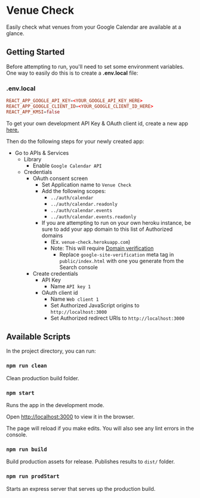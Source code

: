 # Venue Check

Easily check what venues from your Google Calendar are available at a glance.

## Getting Started

Before attempting to run, you'll need to set some environment variables.  One way to easily do this is to create a __.env.local__ file:

### .env.local

```conf
REACT_APP_GOOGLE_API_KEY=<YOUR_GOOGLE_API_KEY_HERE>
REACT_APP_GOOGLE_CLIENT_ID=<YOUR_GOOGLE_CLIENT_ID_HERE>
REACT_APP_KMSI=false
```

To get your own development API Key & OAuth client id, create a new app [here.](https://console.cloud.google.com)


Then do the following steps for your newly created app:

- Go to APIs & Services
  - Library
    - Enable `Google Calendar API`
  - Credentials
    - OAuth consent screen
      - Set Application name to `Venue Check`
      - Add the following scopes:
        - `../auth/calendar`
        - `../auth/calendar.readonly`
        - `../auth/calendar.events`
        - `../auth/calendar.events.readonly`
      - If you are attempting to run on your own heroku instance, be sure to add your app domain to this list of Authorized domains
        - (Ex. `venue-check.herokuapp.com`)
        - Note: This will require [Domain verification](https://www.google.com/webmasters/tools)
          - Replace `google-site-verification` meta tag in `public/index.html` with one you generate from the Search console
    - Create credentials
      - API Key
        - Name `API key 1`
      - OAuth client id
        - Name `Web client 1`
        - Set Authorized JavaScript origins to `http://localhost:3000`
        - Set Authorized redirect URIs to `http://localhost:3000`

## Available Scripts

In the project directory, you can run:

### `npm run clean`

Clean production build folder.

### `npm start`

Runs the app in the development mode.

Open [http://localhost:3000](http://localhost:3000) to view it in the browser.

The page will reload if you make edits.
You will also see any lint errors in the console.

### `npm run build`

Build production assets for release.  Publishes results to `dist/` folder.

### `npm run prodStart`

Starts an express server that serves up the production build.
